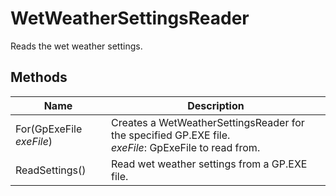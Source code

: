 # WetWeatherSettingsReader

Reads the wet weather settings.

## Methods

| Name  | Description  |
|-------|--------------|
| For(GpExeFile *exeFile*)  | Creates a WetWeatherSettingsReader for the specified GP.EXE file.<br />*exeFile*: GpExeFile to read from.<br />  |
| ReadSettings()  | Read wet weather settings from a GP.EXE file.  |


